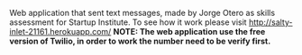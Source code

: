 Web application that sent text messages, made by Jorge Otero as skills assessment for Startup Institute.
To see how it work please visit http://salty-inlet-21161.herokuapp.com/
**NOTE: The web application use the free version of Twilio, in order to work the number need to be verify first.**